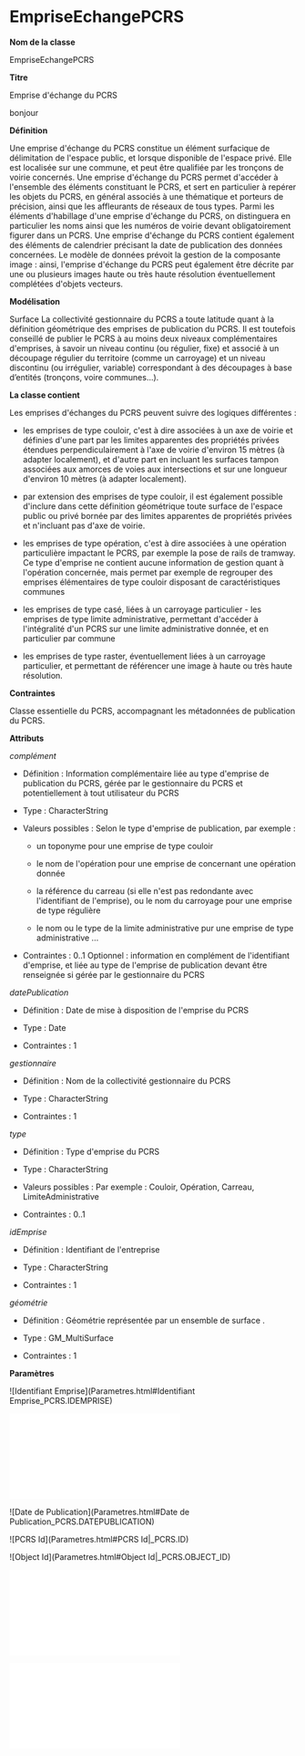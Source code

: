 # EmpriseEchangePCRS #



**Nom de la classe**

EmpriseEchangePCRS  

**Titre**

Emprise d'échange du PCRS

bonjour


**Définition**

Une emprise d'échange du PCRS constitue un élément surfacique de délimitation de l'espace public, et lorsque disponible de l'espace privé. Elle est localisée sur une commune, et peut être qualifiée par les tronçons de voirie concernés.
Une emprise d'échange du PCRS permet d'accéder à l'ensemble des éléments constituant le PCRS, et sert en particulier à repérer les objets du PCRS, en général associés à une thématique et porteurs de précision, ainsi que les affleurants de réseaux de tous types.
Parmi les éléments d'habillage d'une emprise d'échange du PCRS, on distinguera en particulier les noms ainsi que les numéros de voirie devant obligatoirement figurer dans un PCRS.
Une emprise d'échange du PCRS contient également des éléments de calendrier précisant la date de publication des données concernées.
Le modèle de données prévoit la gestion de la composante image : ainsi, l'emprise d'échange du PCRS peut également être décrite par une ou plusieurs images haute ou très haute résolution éventuellement complétées d'objets vecteurs.

**Modélisation**

Surface La collectivité gestionnaire du PCRS a toute latitude quant à la définition géométrique des emprises de publication du PCRS. Il est toutefois conseillé de publier le PCRS à au moins deux niveaux complémentaires d'emprises, à savoir un niveau continu (ou régulier, fixe) et associé à un découpage régulier du territoire (comme un carroyage) et un niveau discontinu (ou irrégulier, variable) correspondant à des découpages à base d’entités (tronçons, voire communes…).

**La classe contient**

Les emprises d'échanges du PCRS peuvent suivre des logiques différentes :
- les emprises de type couloir, c'est à dire associées à un axe de voirie et définies d'une part par les limites apparentes des propriétés privées étendues perpendiculairement à l'axe de voirie d'environ 15 mètres (à adapter localement), et d'autre part en incluant les surfaces tampon associées aux amorces de voies aux intersections et sur une longueur d'environ 10 mètres (à adapter localement).

- par extension des emprises de type couloir, il est également possible d'inclure dans cette définition géométrique toute surface de l'espace public ou privé bornée par des limites apparentes de propriétés privées et n'incluant pas d'axe de voirie.
- les emprises de type opération, c'est à dire associées à une opération particulière impactant le PCRS, par exemple la pose de rails de tramway. Ce type d'emprise ne contient aucune information de gestion quant à l'opération concernée, mais permet par exemple de regrouper des emprises élémentaires de type couloir disposant de caractéristiques communes
- les emprises de type casé, liées à un carroyage particulier - les emprises de type limite administrative, permettant d'accéder à l'intégralité d'un PCRS sur une limite administrative donnée, et en particulier par commune
- les emprises de type raster, éventuellement liées à un carroyage particulier, et permettant de référencer une image à haute ou très haute résolution.

 **Contraintes**

 Classe essentielle du PCRS, accompagnant les métadonnées de publication du PCRS.

 **Attributs**

 *complément*

 - Définition : Information complémentaire liée au type d'emprise de publication du PCRS, gérée par le gestionnaire  du PCRS et potentiellement à tout utilisateur du PCRS

 - Type : CharacterString

 - Valeurs possibles : Selon le type d'emprise de publication, par exemple :
    - un toponyme pour une emprise de type couloir

    - le nom de l'opération pour une emprise de concernant une opération donnée

    - la référence du carreau (si elle n'est pas redondante avec l'identifiant de l'emprise), ou le nom du carroyage pour une emprise de type régulière

    - le nom ou le type de la limite administrative pur une emprise de type administrative ...

- Contraintes : 0..1 Optionnel : information en complément de l'identifiant d'emprise, et liée au type de l'emprise de publication devant être renseignée si gérée par le gestionnaire du PCRS

*datePublication*

- Définition : Date de mise à disposition de l'emprise du PCRS

- Type : Date

- Contraintes : 1

*gestionnaire*

- Définition : Nom de la collectivité gestionnaire du PCRS

- Type : CharacterString

- Contraintes : 1

*type*

- Définition : Type d'emprise du PCRS

- Type : CharacterString

- Valeurs possibles : Par exemple : Couloir, Opération, Carreau, LimiteAdministrative

- Contraintes : 0..1

*idEmprise*

- Définition : Identifiant de l'entreprise

- Type : CharacterString

- Contraintes : 1

*géométrie*

- Définition : Géométrie représentée par un ensemble de surface .

- Type : GM_MultiSurface

- Contraintes : 1

**Paramètres**

![Identifiant Emprise](Parametres.html#Identifiant Emprise_PCRS.IDEMPRISE)

![Complement](Parametres.html#Complement_PCRS.IDEMPRISE)

![Date de Publication](Parametres.html#Date de Publication_PCRS.DATEPUBLICATION)

![PCRS Id](Parametres.html#PCRS Id|_PCRS.ID)

![Object Id](Parametres.html#Object Id|_PCRS.OBJECT_ID)

![Fournisseur](Parametres.html#Fournisseur_PCRS.FOURNISSEUR)

![Type](Parametres.html#Type_PCRS.TYPE)
